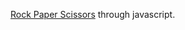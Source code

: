 <a href="https://www.theodinproject.com/courses/web-development-101/lessons/rock-paper-scissors?ref=lnav" target="_blank">Rock Paper Scissors</a> through javascript.